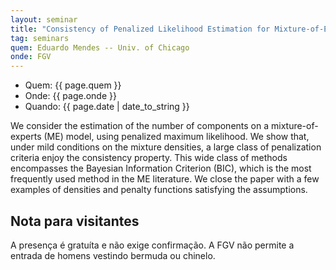 ```yaml
---
layout: seminar
title: "Consistency of Penalized Likelihood Estimation for Mixture-of-Experts."
tag: seminars
quem: Eduardo Mendes -- Univ. of Chicago
onde: FGV 
---
```


- Quem:  {{ page.quem }}
- Onde:  {{ page.onde }}
- Quando: {{ page.date | date_to_string }}

We consider the estimation of the number of components on a mixture-of-experts (ME) model, using penalized maximum likelihood. We show that, under mild conditions on the mixture densities, a large class of penalization criteria enjoy the consistency property. This wide class of methods encompasses the Bayesian Information Criterion (BIC), which is the most frequently used method in the ME literature. We close the paper
with a few examples of densities and penalty functions satisfying the assumptions.


## Nota para visitantes

A presença é gratuíta e não exige confirmação. A FGV não permite a
entrada de homens vestindo bermuda ou chinelo.
